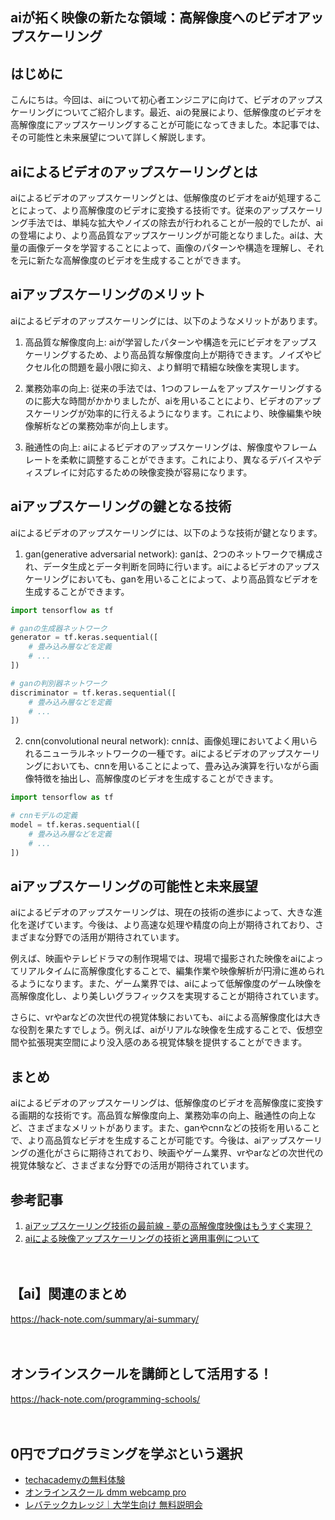 <!--
title: 【ai】高解像度への進化：ビデオのアップスケーリングの可能性
tags: ai,upscale,video
id: 
private: false
-->

## aiが拓く映像の新たな領域：高解像度へのビデオアップスケーリング

## はじめに

こんにちは。今回は、aiについて初心者エンジニアに向けて、ビデオのアップスケーリングについてご紹介します。最近、aiの発展により、低解像度のビデオを高解像度にアップスケーリングすることが可能になってきました。本記事では、その可能性と未来展望について詳しく解説します。

## aiによるビデオのアップスケーリングとは

aiによるビデオのアップスケーリングとは、低解像度のビデオをaiが処理することによって、より高解像度のビデオに変換する技術です。従来のアップスケーリング手法では、単純な拡大やノイズの除去が行われることが一般的でしたが、aiの登場により、より高品質なアップスケーリングが可能となりました。aiは、大量の画像データを学習することによって、画像のパターンや構造を理解し、それを元に新たな高解像度のビデオを生成することができます。

## aiアップスケーリングのメリット

aiによるビデオのアップスケーリングには、以下のようなメリットがあります。

1. 高品質な解像度向上: aiが学習したパターンや構造を元にビデオをアップスケーリングするため、より高品質な解像度向上が期待できます。ノイズやピクセル化の問題を最小限に抑え、より鮮明で精細な映像を実現します。

2. 業務効率の向上: 従来の手法では、1つのフレームをアップスケーリングするのに膨大な時間がかかりましたが、aiを用いることにより、ビデオのアップスケーリングが効率的に行えるようになります。これにより、映像編集や映像解析などの業務効率が向上します。

3. 融通性の向上: aiによるビデオのアップスケーリングは、解像度やフレームレートを柔軟に調整することができます。これにより、異なるデバイスやディスプレイに対応するための映像変換が容易になります。

## aiアップスケーリングの鍵となる技術

aiによるビデオのアップスケーリングには、以下のような技術が鍵となります。

1. gan(generative adversarial network): ganは、2つのネットワークで構成され、データ生成とデータ判断を同時に行います。aiによるビデオのアップスケーリングにおいても、ganを用いることによって、より高品質なビデオを生成することができます。

```python
import tensorflow as tf

# ganの生成器ネットワーク
generator = tf.keras.sequential([
    # 畳み込み層などを定義
    # ...
])

# ganの判別器ネットワーク
discriminator = tf.keras.sequential([
    # 畳み込み層などを定義
    # ...
])
```

2. cnn(convolutional neural network): cnnは、画像処理においてよく用いられるニューラルネットワークの一種です。aiによるビデオのアップスケーリングにおいても、cnnを用いることによって、畳み込み演算を行いながら画像特徴を抽出し、高解像度のビデオを生成することができます。

```python
import tensorflow as tf

# cnnモデルの定義
model = tf.keras.sequential([
    # 畳み込み層などを定義
    # ...
])
```

## aiアップスケーリングの可能性と未来展望

aiによるビデオのアップスケーリングは、現在の技術の進歩によって、大きな進化を遂げています。今後は、より高速な処理や精度の向上が期待されており、さまざまな分野での活用が期待されています。

例えば、映画やテレビドラマの制作現場では、現場で撮影された映像をaiによってリアルタイムに高解像度化することで、編集作業や映像解析が円滑に進められるようになります。また、ゲーム業界では、aiによって低解像度のゲーム映像を高解像度化し、より美しいグラフィックスを実現することが期待されています。

さらに、vrやarなどの次世代の視覚体験においても、aiによる高解像度化は大きな役割を果たすでしょう。例えば、aiがリアルな映像を生成することで、仮想空間や拡張現実空間により没入感のある視覚体験を提供することができます。

## まとめ

aiによるビデオのアップスケーリングは、低解像度のビデオを高解像度に変換する画期的な技術です。高品質な解像度向上、業務効率の向上、融通性の向上など、さまざまなメリットがあります。また、ganやcnnなどの技術を用いることで、より高品質なビデオを生成することが可能です。今後は、aiアップスケーリングの進化がさらに期待されており、映画やゲーム業界、vrやarなどの次世代の視覚体験など、さまざまな分野での活用が期待されています。

## 参考記事
1. [aiアップスケーリング技術の最前線 - 夢の高解像度映像はもうすぐ実現？](https://whatnext.jp/articles/disse019)
2. [aiによる映像アップスケーリングの技術と適用事例について](https://ai-scholar.tech/articles/miyabitask_0002)



　

## 【ai】関連のまとめ
https://hack-note.com/summary/ai-summary/

　

## オンラインスクールを講師として活用する！
https://hack-note.com/programming-schools/

　

## 0円でプログラミングを学ぶという選択
- [techacademyの無料体験](//af.moshimo.com/af/c/click?a_id=2612475&amp;p_id=1555&amp;pc_id=2816&amp;pl_id=22706&amp;url=https%3a%2f%2ftechacademy.jp%2fhtmlcss-trial%3futm_source%3dmoshimo%26utm_medium%3daffiliate%26utm_campaign%3dtextad)
- [オンラインスクール dmm webcamp pro](//af.moshimo.com/af/c/click?a_id=2612482&amp;p_id=1363&amp;pc_id=2297&amp;pl_id=39999&amp;guid=on)
- [レバテックカレッジ｜大学生向け 無料説明会](//af.moshimo.com/af/c/click?a_id=4071793&p_id=3198&pc_id=7488&pl_id=41848)


